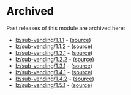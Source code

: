 # Archived

Past releases of this module are archived here:

- [lz/sub-vending/1.1.1](https://github.com/Azure/bicep-registry-modules/releases/tag/lz/sub-vending/1.1.1) - ([source](https://github.com/Azure/bicep-registry-modules/tree/lz/sub-vending/1.1.1/modules/lz/sub-vending))
- [lz/sub-vending/1.1.2](https://github.com/Azure/bicep-registry-modules/releases/tag/lz/sub-vending/1.1.2) - ([source](https://github.com/Azure/bicep-registry-modules/tree/lz/sub-vending/1.1.2/modules/lz/sub-vending))
- [lz/sub-vending/1.2.1](https://github.com/Azure/bicep-registry-modules/releases/tag/lz/sub-vending/1.2.1) - ([source](https://github.com/Azure/bicep-registry-modules/tree/lz/sub-vending/1.2.1/modules/lz/sub-vending))
- [lz/sub-vending/1.2.2](https://github.com/Azure/bicep-registry-modules/releases/tag/lz/sub-vending/1.2.2) - ([source](https://github.com/Azure/bicep-registry-modules/tree/lz/sub-vending/1.2.2/modules/lz/sub-vending))
- [lz/sub-vending/1.3.1](https://github.com/Azure/bicep-registry-modules/releases/tag/lz/sub-vending/1.3.1) - ([source](https://github.com/Azure/bicep-registry-modules/tree/lz/sub-vending/1.3.1/modules/lz/sub-vending))
- [lz/sub-vending/1.4.1](https://github.com/Azure/bicep-registry-modules/releases/tag/lz/sub-vending/1.4.1) - ([source](https://github.com/Azure/bicep-registry-modules/tree/lz/sub-vending/1.4.1/modules/lz/sub-vending))
- [lz/sub-vending/1.4.2](https://github.com/Azure/bicep-registry-modules/releases/tag/lz/sub-vending/1.4.2) - ([source](https://github.com/Azure/bicep-registry-modules/tree/lz/sub-vending/1.4.2/modules/lz/sub-vending))
- [lz/sub-vending/1.5.1](https://github.com/Azure/bicep-registry-modules/releases/tag/lz/sub-vending/1.5.1) - ([source](https://github.com/Azure/bicep-registry-modules/tree/lz/sub-vending/1.5.1/modules/lz/sub-vending))
